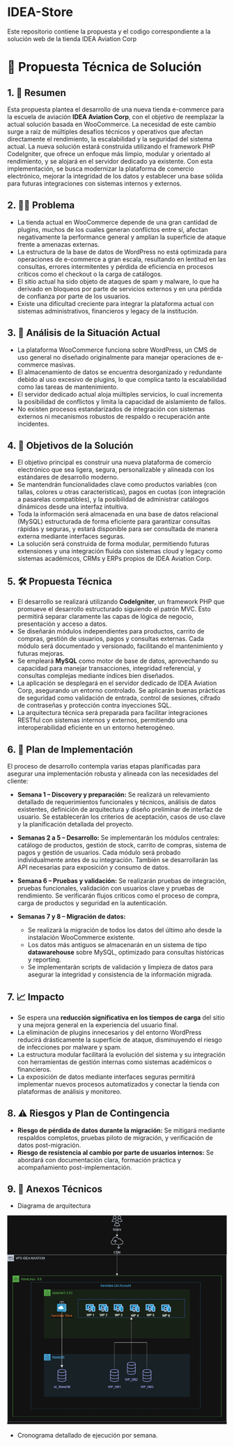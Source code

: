 # IDEA-Store
Este repositorio contiene la propuesta y el codigo correspondiente a la solución web de la tienda IDEA Aviation Corp

# 📄 Propuesta Técnica de Solución

## 1. 🧹 Resumen

Esta propuesta plantea el desarrollo de una nueva tienda e-commerce para la escuela de aviación **IDEA Aviation Corp**, con el objetivo de reemplazar la actual solución basada en WooCommerce. La necesidad de este cambio surge a raíz de múltiples desafíos técnicos y operativos que afectan directamente el rendimiento, la escalabilidad y la seguridad del sistema actual. La nueva solución estará construida utilizando el framework PHP CodeIgniter, que ofrece un enfoque más limpio, modular y orientado al rendimiento, y se alojará en el servidor dedicado ya existente. Con esta implementación, se busca modernizar la plataforma de comercio electrónico, mejorar la integridad de los datos y establecer una base sólida para futuras integraciones con sistemas internos y externos.

## 2. 🕵️‍♂️ Problema

- La tienda actual en WooCommerce depende de una gran cantidad de plugins, muchos de los cuales generan conflictos entre sí, afectan negativamente la performance general y amplían la superficie de ataque frente a amenazas externas.
- La estructura de la base de datos de WordPress no está optimizada para operaciones de e-commerce a gran escala, resultando en lentitud en las consultas, errores intermitentes y pérdida de eficiencia en procesos críticos como el checkout o la carga de catálogos.
- El sitio actual ha sido objeto de ataques de spam y malware, lo que ha derivado en bloqueos por parte de servicios externos y en una pérdida de confianza por parte de los usuarios.
- Existe una dificultad creciente para integrar la plataforma actual con sistemas administrativos, financieros y legacy de la institución.

## 3. 🧠 Análisis de la Situación Actual

- La plataforma WooCommerce funciona sobre WordPress, un CMS de uso general no diseñado originalmente para manejar operaciones de e-commerce masivas.
- El almacenamiento de datos se encuentra desorganizado y redundante debido al uso excesivo de plugins, lo que complica tanto la escalabilidad como las tareas de mantenimiento.
- El servidor dedicado actual aloja múltiples servicios, lo cual incrementa la posibilidad de conflictos y limita la capacidad de aislamiento de fallos.
- No existen procesos estandarizados de integración con sistemas externos ni mecanismos robustos de respaldo o recuperación ante incidentes.

## 4. 🌟 Objetivos de la Solución

- El objetivo principal es construir una nueva plataforma de comercio electrónico que sea ligera, segura, personalizable y alineada con los estándares de desarrollo moderno.
- Se mantendrán funcionalidades clave como productos variables (con tallas, colores u otras características), pagos en cuotas (con integración a pasarelas compatibles), y la posibilidad de administrar catálogos dinámicos desde una interfaz intuitiva.
- Toda la información será almacenada en una base de datos relacional (MySQL) estructurada de forma eficiente para garantizar consultas rápidas y seguras, y estará disponible para ser consultada de manera externa mediante interfaces seguras.
- La solución será construida de forma modular, permitiendo futuras extensiones y una integración fluida con sistemas cloud y legacy como sistemas académicos, CRMs y ERPs propios de IDEA Aviation Corp.

## 5. 🛠️ Propuesta Técnica

- El desarrollo se realizará utilizando **CodeIgniter**, un framework PHP que promueve el desarrollo estructurado siguiendo el patrón MVC. Esto permitirá separar claramente las capas de lógica de negocio, presentación y acceso a datos.
- Se diseñarán módulos independientes para productos, carrito de compras, gestión de usuarios, pagos y consultas externas. Cada módulo será documentado y versionado, facilitando el mantenimiento y futuras mejoras.
- Se empleará **MySQL** como motor de base de datos, aprovechando su capacidad para manejar transacciones, integridad referencial, y consultas complejas mediante índices bien diseñados.
- La aplicación se desplegará en el servidor dedicado de IDEA Aviation Corp, asegurando un entorno controlado. Se aplicarán buenas prácticas de seguridad como validación de entrada, control de sesiones, cifrado de contraseñas y protección contra inyecciones SQL.
- La arquitectura técnica será preparada para facilitar integraciones RESTful con sistemas internos y externos, permitiendo una interoperabilidad eficiente en un entorno heterogéneo.

## 6. 🔀 Plan de Implementación

El proceso de desarrollo contempla varias etapas planificadas para asegurar una implementación robusta y alineada con las necesidades del cliente:

- **Semana 1 – Discovery y preparación:** Se realizará un relevamiento detallado de requerimientos funcionales y técnicos, análisis de datos existentes, definición de arquitectura y diseño preliminar de interfaz de usuario. Se establecerán los criterios de aceptación, casos de uso clave y la planificación detallada del proyecto.

- **Semanas 2 a 5 – Desarrollo:** Se implementarán los módulos centrales: catálogo de productos, gestión de stock, carrito de compras, sistema de pagos y gestión de usuarios. Cada módulo será probado individualmente antes de su integración. También se desarrollarán las API necesarias para exposición y consumo de datos.

- **Semana 6 – Pruebas y validación:** Se realizarán pruebas de integración, pruebas funcionales, validación con usuarios clave y pruebas de rendimiento. Se verificarán flujos críticos como el proceso de compra, carga de productos y seguridad en la autenticación.

- **Semanas 7 y 8 – Migración de datos:**
  - Se realizará la migración de todos los datos del último año desde la instalación WooCommerce existente.
  - Los datos más antiguos se almacenarán en un sistema de tipo **datawarehouse** sobre MySQL, optimizado para consultas históricas y reporting.
  - Se implementarán scripts de validación y limpieza de datos para asegurar la integridad y consistencia de la información migrada.

## 7. 📈 Impacto 

- Se espera una **reducción significativa en los tiempos de carga** del sitio y una mejora general en la experiencia del usuario final.
- La eliminación de plugins innecesarios y del entorno WordPress reducirá drásticamente la superficie de ataque, disminuyendo el riesgo de infecciones por malware y spam.
- La estructura modular facilitará la evolución del sistema y su integración con herramientas de gestión internas como sistemas académicos o financieros.
- La exposición de datos mediante interfaces seguras permitirá implementar nuevos procesos automatizados y conectar la tienda con plataformas de análisis y monitoreo.


## 8. ⚠️ Riesgos y Plan de Contingencia

- **Riesgo de pérdida de datos durante la migración:** Se mitigará mediante respaldos completos, pruebas piloto de migración, y verificación de datos post-migración.
- **Riesgo de resistencia al cambio por parte de usuarios internos:** Se abordará con documentación clara, formación práctica y acompañamiento post-implementación.

## 9. 📌 Anexos Técnicos

- Diagrama de arquitectura

![alt text](https://github.com/JMDevx/IDEA-Store/blob/main/idea-aviation.drawio.png?raw=true)

- Cronograma detallado de ejecución por semana.
